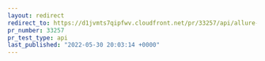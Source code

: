 ```yaml
---
layout: redirect
redirect_to: https://d1jvmts7qipfwv.cloudfront.net/pr/33257/api/allure-report/index.html
pr_number: 33257
pr_test_type: api
last_published: "2022-05-30 20:03:14 +0000"
---
```

